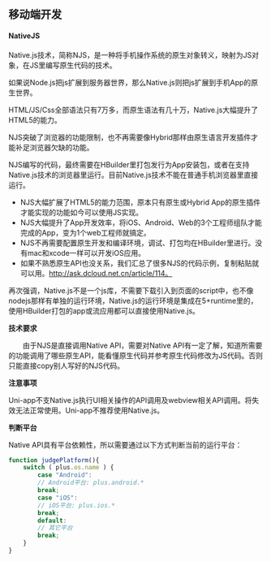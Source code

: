 ## 移动端开发

#### NativeJS

Native.js技术，简称NJS，是一种将手机操作系统的原生对象转义，映射为JS对象，在JS里编写原生代码的技术。

如果说Node.js把js扩展到服务器世界，那么Native.js则把js扩展到手机App的原生世界。

HTML/JS/Css全部语法只有7万多，而原生语法有几十万，Native.js大幅提升了HTML5的能力。

NJS突破了浏览器的功能限制，也不再需要像Hybrid那样由原生语言开发插件才能补足浏览器欠缺的功能。

NJS编写的代码，最终需要在HBuilder里打包发行为App安装包，或者在支持Native.js技术的浏览器里运行。目前Native.js技术不能在普通手机浏览器里直接运行。

- NJS大幅扩展了HTML5的能力范围，原本只有原生或Hybrid App的原生插件才能实现的功能如今可以使用JS实现。
- NJS大幅提升了App开发效率，将iOS、Android、Web的3个工程师组队才能完成的App，变为1个web工程师就搞定。
- NJS不再需要配置原生开发和编译环境，调试、打包均在HBuilder里进行。没有mac和xcode一样可以开发iOS应用。
- 如果不熟悉原生API也没关系，我们汇总了很多NJS的代码示例，复制粘贴就可以用。http://ask.dcloud.net.cn/article/114。

再次强调，Native.js不是一个js库，不需要下载引入到页面的script中，也不像nodejs那样有单独的运行环境，Native.js的运行环境是集成在5+runtime里的，使用HBuilder打包的app或流应用都可以直接使用Native.js。

**技术要求**

  由于NJS是直接调用Native API，需要对Native API有一定了解，知道所需要的功能调用了哪些原生API，能看懂原生代码并参考原生代码修改为JS代码。否则只能直接copy别人写好的NJS代码。

**注意事项**

​		Uni-app不支Native.js执行UI相关操作的API调用及webview相关API调用。将失效无法正常使用。Uni-app不推荐使用Native.js。

**判断平台**

Native API具有平台依赖性，所以需要通过以下方式判断当前的运行平台：

```javascript
function judgePlatform(){  
    switch ( plus.os.name ) {  
        case "Android":  
        // Android平台: plus.android.*  
        break;  
        case "iOS":  
        // iOS平台: plus.ios.*  
        break;  
        default:  
        // 其它平台  
        break;  
    }  
}
```